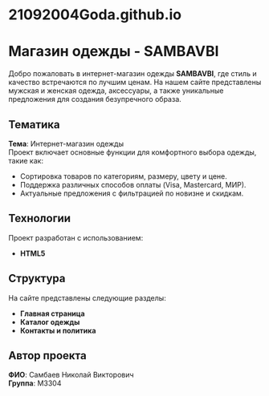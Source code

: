 # 21092004Goda.github.io

# Магазин одежды - SAMBAVBI

Добро пожаловать в интернет-магазин одежды **SAMBAVBI**, где стиль и качество встречаются по лучшим ценам. На нашем сайте представлены мужская и женская одежда, аксессуары, а также уникальные предложения для создания безупречного образа. 

## Тематика
**Тема**: Интернет-магазин одежды  
Проект включает основные функции для комфортного выбора одежды, такие как:
- Сортировка товаров по категориям, размеру, цвету и цене.
- Поддержка различных способов оплаты (Visa, Mastercard, МИР).
- Актуальные предложения с фильтрацией по новизне и скидкам.

## Технологии
Проект разработан с использованием:
- **HTML5**

## Структура
На сайте представлены следующие разделы:
- **Главная страница**
- **Каталог одежды**
- **Контакты и политика**

## Автор проекта
**ФИО**: Самбаев Николай Викторович  
**Группа**: M3304



